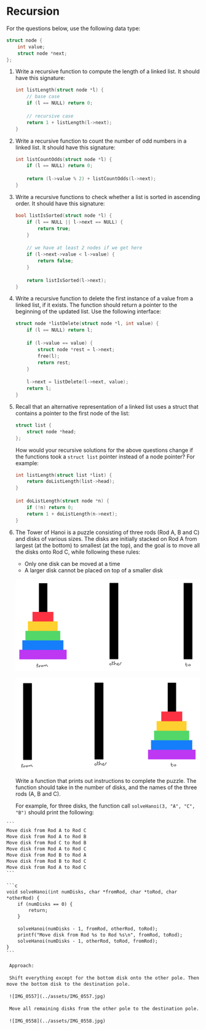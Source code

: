 # Recursion

For the questions below, use the following data type:

```c
struct node {
    int value;
    struct node *next;
};
```

1.  Write a recursive function to compute the length of a linked list. It should have this signature:

    ```c
    int listLength(struct node *l) {
        // base case
        if (l == NULL) return 0;
        
        // recursive case
        return 1 + listLength(l->next);
    }
    ```
    
2.  Write a recursive function to count the number of odd numbers in a linked list. It should have this signature:

    ```c
    int listCountOdds(struct node *l) {
        if (l == NULL) return 0;

        return (l->value % 2) + listCountOdds(l->next);
    }
    ```
    
3.  Write a recursive functions to check whether a list is sorted in ascending order. It should have this signature:

    ```c
    bool listIsSorted(struct node *l) {
        if (l == NULL || l->next == NULL) {
            return true;
        }

        // we have at least 2 nodes if we get here
        if (l->next->value < l->value) {
            return false;
        }
        
        return listIsSorted(l->next);
    }
    ```
    
4.  Write a recursive function to delete the first instance of a value from a linked list, if it exists. The function should return a pointer to the beginning of the updated list. Use the following interface:

    ```c
    struct node *listDelete(struct node *l, int value) {
        if (l == NULL) return l;
        
        if (l->value == value) {
            struct node *rest = l->next;
            free(l);
            return rest;
        }
        
        l->next = listDelete(l->next, value);
        return l;
    }
    ```
    
5.  Recall that an alternative representation of a linked list uses a struct that contains a pointer to the first node of the list:

    ```c
    struct list {
        struct node *head;
    };
    ```

    How would your recursive solutions for the above questions change if the functions took a `struct list` pointer instead of a node pointer? For example:

    ```c
    int listLength(struct list *list) {
        return doListLength(list->head);
    }

    int doListLength(struct node *n) {
        if (!n) return 0;
        return 1 + doListLength(n->next);
    }
    ```
    
6.   The Tower of Hanoi is a puzzle consisting of three rods (Rod A, B and C) and disks of various sizes. The disks are initially stacked on Rod A from largest (at the bottom) to smallest (at the top), and the goal is to move all the disks onto Rod C, while following these rules:

     -   Only one disk can be moved at a time
     -   A larger disk cannot be placed on top of a smaller disk

     ![IMG_0555](../assets/IMG_0555.jpg)

     ![IMG_0556](../assets/IMG_0556.jpg)
     
     Write a function that prints out instructions to complete the puzzle. The function should take in the number of disks, and the names of the three rods (A, B and C).
     
     For example, for three disks, the function call `solveHanoi(3, "A", "C", "B")` should print the following:
     
    ```
    Move disk from Rod A to Rod C
    Move disk from Rod A to Rod B
    Move disk from Rod C to Rod B
    Move disk from Rod A to Rod C
    Move disk from Rod B to Rod A
    Move disk from Rod B to Rod C
    Move disk from Rod A to Rod C
    ```
     
    ```c
    void solveHanoi(int numDisks, char *fromRod, char *toRod, char *otherRod) {
        if (numDisks == 0) {
            return;
        }

        solveHanoi(numDisks - 1, fromRod, otherRod, toRod);
        printf("Move disk from Rod %s to Rod %s\n", fromRod, toRod);
        solveHanoi(numDisks - 1, otherRod, toRod, fromRod);
    }
    ```
     
     Approach:
     
     Shift everything except for the bottom disk onto the other pole. Then move the bottom disk to the destination pole.
     
     ![IMG_0557](../assets/IMG_0557.jpg)
     
     Move all remaining disks from the other pole to the destination pole.
     
     ![IMG_0558](../assets/IMG_0558.jpg)


